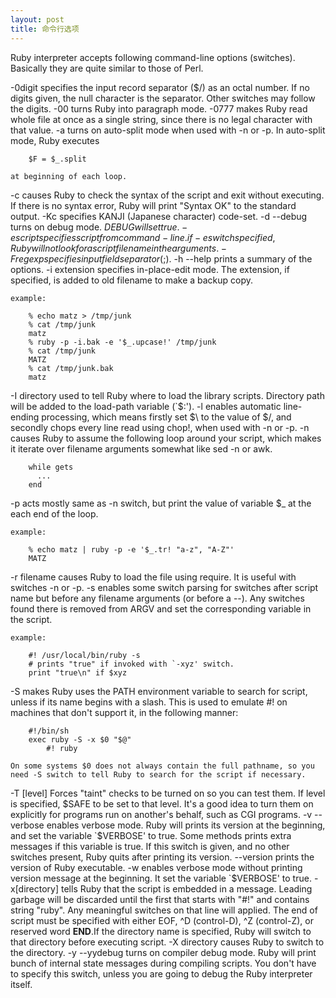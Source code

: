 ```yaml
---
layout: post
title: 命令行选项
---
```


 Ruby interpreter accepts following command-line options (switches). Basically they are quite similar to those of Perl.

-0digit
    specifies the input record separator ($/) as an octal number. If no digits given, the null character is the separator. Other switches may follow the digits. -00 turns Ruby into paragraph mode. -0777 makes Ruby read whole file at once as a single string, since there is no legal character with that value. 
-a
    turns on auto-split mode when used with -n or -p. In auto-split mode, Ruby executes

    	$F = $_.split

    at beginning of each loop. 
-c
    causes Ruby to check the syntax of the script and exit without executing. If there is no syntax error, Ruby will print "Syntax OK" to the standard output. 
-Kc
    specifies KANJI (Japanese character) code-set. 
-d
--debug
    turns on debug mode. $DEBUG will set true. 
-e script
    specifies script from command-line. if -e switch specified, Ruby will not look for a script filename in the arguments. 
-F regexp
    specifies input field separator ($;). 
-h
--help
    prints a summary of the options. 
-i extension
    specifies in-place-edit mode. The extension, if specified, is added to old filename to make a backup copy.

    example:

    	% echo matz > /tmp/junk
    	% cat /tmp/junk
    	matz
    	% ruby -p -i.bak -e '$_.upcase!' /tmp/junk
    	% cat /tmp/junk
    	MATZ
    	% cat /tmp/junk.bak
    	matz

-I directory
    used to tell Ruby where to load the library scripts. Directory path will be added to the load-path variable (`$:'). 
-l
    enables automatic line-ending processing, which means firstly set $\ to the value of $/, and secondly chops every line read using chop!, when used with -n or -p. 
-n
    causes Ruby to assume the following loop around your script, which makes it iterate over filename arguments somewhat like sed -n or awk.

    	while gets
    	  ...
    	end

-p
    acts mostly same as -n switch, but print the value of variable $_ at the each end of the loop.

    example:

    	% echo matz | ruby -p -e '$_.tr! "a-z", "A-Z"'
    	MATZ

-r filename
    causes Ruby to load the file using require. It is useful with switches -n or -p. 
-s
    enables some switch parsing for switches after script name but before any filename arguments (or before a --). Any switches found there is removed from ARGV and set the corresponding variable in the script.

    example:

    	#! /usr/local/bin/ruby -s
    	# prints "true" if invoked with `-xyz' switch.
    	print "true\n" if $xyz

-S
    makes Ruby uses the PATH environment variable to search for script, unless if its name begins with a slash. This is used to emulate #! on machines that don't support it, in the following manner:

    	#!/bin/sh
    	exec ruby -S -x $0 "$@"
            #! ruby

    On some systems $0 does not always contain the full pathname, so you need -S switch to tell Ruby to search for the script if necessary.
-T [level]
    Forces "taint" checks to be turned on so you can test them. If level is specified, $SAFE to be set to that level. It's a good idea to turn them on explicitly for programs run on another's behalf, such as CGI programs. 
-v
--verbose
    enables verbose mode. Ruby will prints its version at the beginning, and set the variable `$VERBOSE' to true. Some methods prints extra messages if this variable is true. If this switch is given, and no other switches present, Ruby quits after printing its version. 
--version
    prints the version of Ruby executable. 
-w
    enables verbose mode without printing version message at the beginning. It set the variable `$VERBOSE' to true. 
-x[directory]
    tells Ruby that the script is embedded in a message. Leading garbage will be discarded until the first that starts with "#!" and contains string "ruby". Any meaningful switches on that line will applied. The end of script must be specified with either EOF, ^D (control-D), ^Z (control-Z), or reserved word __END__.If the directory name is specified, Ruby will switch to that directory before executing script. 
-X directory
    causes Ruby to switch to the directory. 
-y
--yydebug
    turns on compiler debug mode. Ruby will print bunch of internal state messages during compiling scripts. You don't have to specify this switch, unless you are going to debug the Ruby interpreter itself. 
